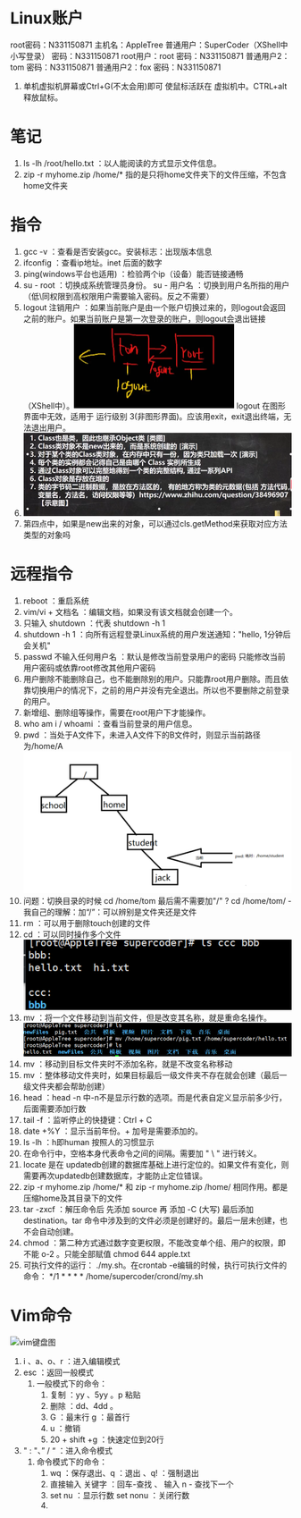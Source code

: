 # Linux账户

root密码：N331150871
主机名：AppleTree
普通用户：SuperCoder（XShell中小写登录）
密码：N331150871
root用户：root
密码：N331150871
普通用户2：tom
密码：N331150871
普通用户2：fox
密码：N331150871

1. 单机虚拟机屏幕或Ctrl+G(不太会用)即可 使鼠标活跃在 虚拟机中。CTRL+alt 释放鼠标。

# 笔记

1. ls -lh /root/hello.txt    ：以人能阅读的方式显示文件信息。
2. zip -r myhome.zip /home/* 指的是只将home文件夹下的文件压缩，不包含home文件夹

# 指令

1. gcc -v ：查看是否安装gcc。安装标志：出现版本信息
2. ifconfig ：查看ip地址。inet 后面的数字
3. ping(windows平台也适用) ：检验两个ip（设备）能否链接通畅
4. su - root ：切换成系统管理员身份。 su - 用户名 ：切换到用户名所指的用户（低\同权限到高权限用户需要输入密码。反之不需要）
5. logout 注销用户 ：如果当前账户是由一个账户切换过来的，则logout会返回之前的账户。如果当前账户是第一次登录的账户，则logout会退出链接（XShell中）。<img src="Linux.assets/image-20210917014623684.png" alt="image-20210917014623684" style="zoom:50%;" />
   logout 在图形界面中无效，适用于 运行级别 3(非图形界面)。应该用exit，exit退出终端，无法退出用户。
6. ![image-20211009124328770](Linux.assets/image-20211009124328770.png)
7. 第四点中，如果是new出来的对象，可以通过cls.getMethod来获取对应方法类型的对象吗

# 远程指令

1. reboot ：重启系统
2. vim/vi + 文档名 ：编辑文档，如果没有该文档就会创建一个。
3. 只输入 shutdown ：代表 shutdown -h 1 
4. shutdown -h 1 ：向所有远程登录Linux系统的用户发送通知："hello, 1分钟后会关机"
5. passwd 不输入任何用户名 ：默认是修改当前登录用户的密码 只能修改当前用户密码或依靠root修改其他用户密码
6. 用户删除不能删除自己，也不能删除别的用户。只能靠root用户删除。而且依靠切换用户的情况下，之前的用户并没有完全退出。所以也不要删除之前登录的用户。
7. 新增组、删除组等操作，需要在root用户下才能操作。
8. who am i / whoami ：查看当前登录的用户信息。
9. pwd ：当处于A文件下，未进入A文件下的B文件时，则显示当前路径为/home/A<img src="Linux.assets/image-20210921100258787.png" alt="image-20210921100258787" style="zoom:50%;" />
10. 问题：切换目录的时候 cd /home/tom 最后需不需要加"/" ? cd /home/tom/  - 我自己的理解：加“/”：可以辨别是文件夹还是文件
11. rm ：可以用于删除touch创建的文件
12. cd ：可以同时操作多个文件
    ![image-20210921104740159](Linux.assets/image-20210921104740159.png)
13. mv ：将一个文件移动到当前文件，但是改变其名称，就是重命名操作。
    ![image-20210921110745017](Linux.assets/image-20210921110745017.png)
14. mv ：移动到目标文件夹时不添加名称，就是不改变名称移动
15. mv ：整体移动文件夹时，如果目标最后一级文件夹不存在就会创建（最后一级文件夹都会帮助创建）
16. head ：head -n 中-n不是显示行数的选项。而是代表自定义显示前多少行，后面需要添加行数
17. tail -f ：监听停止的快捷键：Ctrl + C
18. date +%Y ：显示当前年份。+ 加号是需要添加的。
19. ls -lh ：h即human 按照人的习惯显示
20. 在命令行中，空格本身代表命令之间的间隔。需要加 " \ " 进行转义。
21. locate 是在 updatedb创建的数据库基础上进行定位的。如果文件有变化，则需要再次updatedb创建数据库，才能防止定位错误。
22. zip -r myhome.zip /home/* 和 zip -r myhome.zip /home/ 相同作用。都是压缩home及其目录下的文件
23. tar -zxcf ：解压命令后 先添加 source 再 添加 -C (大写) 最后添加destination。tar 命令中涉及到的文件必须是创建好的。最后一层未创建，也不会自动创建。
24. chmod ：第二种方式通过数字变更权限，不能改变单个组、用户的权限，即不能 o-2 。只能全部赋值 chmod 644 apple.txt
25. 可执行文件的运行： ./my.sh。在crontab -e编辑的时候，执行可执行文件的命令：
    */1 * * * * /home/supercoder/crond/my.sh

# Vim命令

![vim键盘图](https://img-blog.csdn.net/20170325161428570?watermark/2/text/aHR0cDovL2Jsb2cuY3Nkbi5uZXQvc2luYXRfMzYxMDEzNTQ=/font/5a6L5L2T/fontsize/400/fill/I0JBQkFCMA==/dissolve/70/gravity/SouthEast)

1. i 、a、o、r ：进入编辑模式
2. esc ：返回一般模式
   1. 一般模式下的命令：
      1. 复制 ：yy 、5yy 。p 粘贴
      2. 删除 ：dd、4dd 。 
      3. G ：最末行   g ：最首行
      4. u ：撤销
      5. 20 + shift +g ：快速定位到20行
3. " : "、” / “ ：进入命令模式
   1. 命令模式下的命令： 
      1. wq ：保存退出、q ：退出 、q! ：强制退出
      2. 直接输入 关键字 ：回车-查找 、 输入 n - 查找下一个
      3. set nu ：显示行数  set nonu ：关闭行数
      4. 